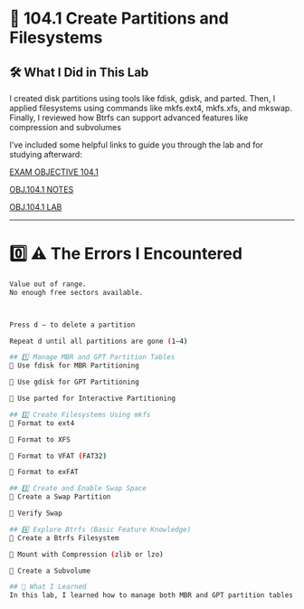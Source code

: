 # 🧪 104.1 Create Partitions and Filesystems

## 🛠️ What I Did in This Lab
I created disk partitions using tools like fdisk, gdisk, and parted. Then, I applied filesystems using commands like mkfs.ext4, mkfs.xfs, and mkswap. Finally, I reviewed how Btrfs can support advanced features like compression and subvolumes

I’ve included some helpful links to guide you through the lab and for studying afterward:

[EXAM OBJECTIVE 104.1](https://www.lpi.org/our-certifications/exam-101-102-objectives/#104.1_Create_partitions_and_filesystems)

[OBJ.104.1 NOTES]()

[OBJ.104.1 LAB]()

---

# 0️⃣ ⚠️ The Errors I Encountered

```bash
Value out of range.
No enough free sectors available.



Press d — to delete a partition

Repeat d until all partitions are gone (1–4)

## 1️⃣ Manage MBR and GPT Partition Tables
🔹 Use fdisk for MBR Partitioning

🔹 Use gdisk for GPT Partitioning

🔹 Use parted for Interactive Partitioning

## 2️⃣ Create Filesystems Using mkfs
🔹 Format to ext4

🔹 Format to XFS

🔹 Format to VFAT (FAT32)

🔹 Format to exFAT

## 3️⃣ Create and Enable Swap Space
🔹 Create a Swap Partition

🔹 Verify Swap

## 4️⃣ Explore Btrfs (Basic Feature Knowledge)
🔹 Create a Btrfs Filesystem

🔹 Mount with Compression (zlib or lzo)

🔹 Create a Subvolume

## 🎯 What I Learned
In this lab, I learned how to manage both MBR and GPT partition tables using CLI tools. I practiced creating and formatting different filesystems and enabling swap. I also got a hands-on introduction to Btrfs and its advanced features like compression and subvolumes. This lab improved my confidence with disk preparation and partition management in a Linux environment. 
